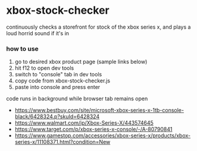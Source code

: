 # xbox-stock-checker
continuously checks a storefront for stock of the xbox series x, and plays a loud horrid sound if it's in

### how to use
1. go to desired xbox product page (sample links below)
1. hit f12 to open dev tools
1. switch to "console" tab in dev tools
1. copy code from xbox-stock-checker.js
1. paste into console and press enter

code runs in background while browser tab remains open

- https://www.bestbuy.com/site/microsoft-xbox-series-x-1tb-console-black/6428324.p?skuId=6428324
- https://www.walmart.com/ip/Xbox-Series-X/443574645
- https://www.target.com/p/xbox-series-x-console/-/A-80790841
- https://www.gamestop.com/accessories/xbox-series-x/products/xbox-series-x/11108371.html?condition=New
